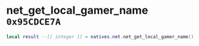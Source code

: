 # net_get_local_gamer_name `0x95CDCE7A`

```lua
local result --[[ integer ]] = natives.net.net_get_local_gamer_name()
```
